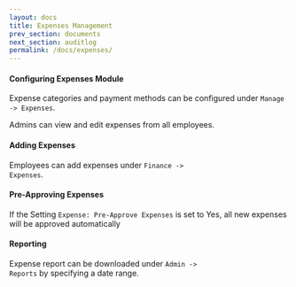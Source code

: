 ```yaml
---
layout: docs
title: Expenses Management
prev_section: documents
next_section: auditlog
permalink: /docs/expenses/
---
```


#### Configuring Expenses Module

Expense categories and payment methods can be configured under <code>Manage -> Expenses</code>.

Admins can view and edit expenses from all employees.

#### Adding Expenses

Employees can add expenses under <code>Finance -> Expenses</code>. 

#### Pre-Approving Expenses

If the Setting <code>Expense: Pre-Approve Expenses</code> is set to Yes, all new expenses will be approved
automatically

#### Reporting

Expense report can be downloaded under <code>Admin -> Reports</code> by specifying a date range.